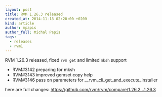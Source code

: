 ```yaml
---
layout: post
title: RVM 1.26.3 released
created_at: 2014-11-18 02:20:00 +0200
kind: article
author: mpapis
author_full: Michal Papis
tags:
  - releases
  - rvm1
---
```


RVM 1.26.3 released, fixed `rvm get` and limited `mksh` support

<!-- more -->

- RVM#3142 preparing for mksh
- RVM#3143 improved gemset copy help
- RVM#3146 pass on parameters for __rvm_cli_get_and_execute_installer

here are full changes:
<https://github.com/rvm/rvm/compare/1.26.2...1.26.3>

